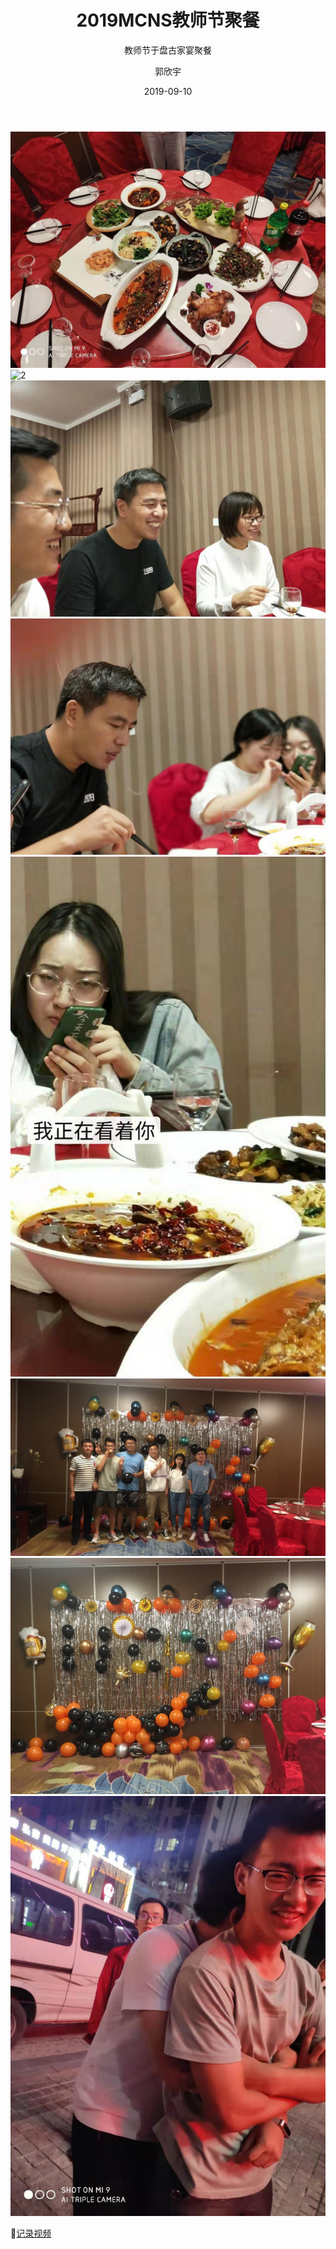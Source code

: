 ﻿---
layout:     post
title:      2019MCNS教师节聚餐
subtitle:   教师节于盘古家宴聚餐
date:       2019-09-10
author:     郭欣宇
header-img: img/post-bg-keybord.jpg
catalog: true
tags:
    - 聚餐
    - 教师节
---
![1](https://github.com/ccstmcns/ccstmcns.github.io/blob/master/img/2019-09-10/WechatIMG797.jpeg?raw=true)
![2](https://github.com/ccstmcns/ccstmcns.github.io/blob/master/img/2019-09-10/WechatIMG575.jpeg?raw=true)
![3](https://github.com/ccstmcns/ccstmcns.github.io/blob/master/img/2019-09-10/WechatIMG140.jpeg?raw=true)
![4](https://github.com/ccstmcns/ccstmcns.github.io/blob/master/img/2019-09-10/WechatIMG136.jpeg?raw=true)
![5](https://github.com/ccstmcns/ccstmcns.github.io/blob/master/img/2019-09-10/WechatIMG145.jpeg?raw=true)
![6](https://github.com/ccstmcns/ccstmcns.github.io/blob/master/img/2019-09-10/WechatIMG713.jpeg?raw=true)
![7](https://github.com/ccstmcns/ccstmcns.github.io/blob/master/img/2019-09-10/WechatIMG715.jpeg?raw=true)
![8](https://github.com/ccstmcns/ccstmcns.github.io/blob/master/img/2019-09-10/WechatIMG795.jpeg?raw=true)

[记录视频](https://github.com/ccstmcns/ccstmcns.github.io/blob/master/img/2019-09-10/1568200981243408.mp4)
